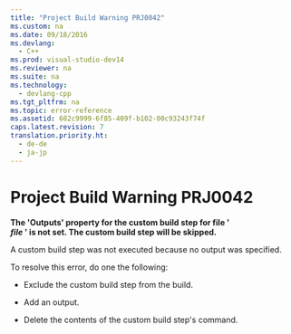 ```yaml
---
title: "Project Build Warning PRJ0042"
ms.custom: na
ms.date: 09/18/2016
ms.devlang: 
  - C++
ms.prod: visual-studio-dev14
ms.reviewer: na
ms.suite: na
ms.technology: 
  - devlang-cpp
ms.tgt_pltfrm: na
ms.topic: error-reference
ms.assetid: 682c9999-6f85-409f-b102-00c93243f74f
caps.latest.revision: 7
translation.priority.ht: 
  - de-de
  - ja-jp
---
```

# Project Build Warning PRJ0042
**The 'Outputs' property for the custom build step for file '**   
 ***file* ' is not set. The custom build step will be skipped.**  
  
 A custom build step was not executed because no output was specified.  
  
 To resolve this error, do one the following:  
  
-   Exclude the custom build step from the build.  
  
-   Add an output.  
  
-   Delete the contents of the custom build step's command.